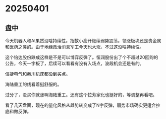 # 20250401

## 盘中

今天机器人和AI果然没啥持续性，指数小高开继续弱势震荡，领涨板块还是贵金属和医药之类的。由于地缘政治消息军工今天也大涨，不过这没啥持续性。

这个怡达股份跌成这样是不是可以博弈反弹了。恒润股份出了个不超过20回购的公告，今天一字板了，后续可以看看有没有入场点，波段机会还是有的。

信捷电气和秦川机床都没到买点。

海陆重工的线看着挺舒服的。

过分了，没买你就涨啊海陆重工。还有这个拉芳家化也挺好的，等调整再看吧。

看了几天盘面，现在的量化风格从趋势转变成了N字反弹，弱势市场确实更适合抄底和做反弹。
